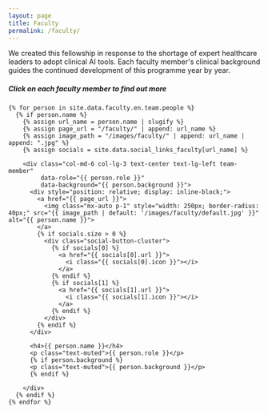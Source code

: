 ```yaml
---
layout: page
title: Faculty
permalink: /faculty/
---
```

We created this fellowship in response to the shortage of expert healthcare leaders to adopt clinical AI tools.
Each faculty member's clinical background guides the continued development of this programme year by year.
<h5>Click on each faculty member to find out more</h5>
<div class="container">
  <div class="row pt-3">

    {% for person in site.data.faculty.en.team.people %}
      {% if person.name %}
        {% assign url_name = person.name | slugify %}
        {% assign page_url = "/faculty/" | append: url_name %}
        {% assign image_path = "/images/faculty/" | append: url_name | append: ".jpg" %}
        {% assign socials = site.data.social_links_faculty[url_name] %}

        <div class="col-md-6 col-lg-3 text-center text-lg-left team-member"
             data-role="{{ person.role }}"
             data-background="{{ person.background }}">
          <div style="position: relative; display: inline-block;">
            <a href="{{ page_url }}">
              <img class="mx-auto p-1" style="width: 250px; border-radius: 40px;" src="{{ image_path | default: '/images/faculty/default.jpg' }}" alt="{{ person.name }}">
            </a>
            {% if socials.size > 0 %}
              <div class="social-button-cluster">
                {% if socials[0] %}
                  <a href="{{ socials[0].url }}">
                    <i class="{{ socials[0].icon }}"></i>
                  </a>
                {% endif %}
                {% if socials[1] %}
                  <a href="{{ socials[1].url }}">
                    <i class="{{ socials[1].icon }}"></i>
                  </a>
                {% endif %}
              </div>
            {% endif %}
          </div>

          <h4>{{ person.name }}</h4>
          <p class="text-muted">{{ person.role }}</p>
          {% if person.background %}
          <p class="text-muted">{{ person.background }}</p>
          {% endif %}

        </div>
      {% endif %}
    {% endfor %}

  </div>
</div>

<style>
.social-button-cluster {
  position: absolute;
  top: 10px;
  right: 10px;
  display: flex;
  gap: 0;
}

.social-button-cluster a {
  display: inline-block;
  width: 35px;
  height: 35px;
  line-height: 35px;
  border-radius: 50%;
  background-color: #666;
  color: #fff;
  text-align: center;
  font-size: 17px;
}
</style>